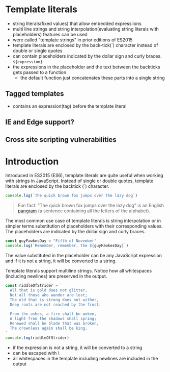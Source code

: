 # Template literals
- string literals(fixed values) that allow embedded expressiions
- multi line strings and string interpolation(evaluating string literals with placeholders) features can be used
- were called "template strings" in prior editions of ES2015
- template literals are enclosed by the back-tick(\`) character instead of double or single quotes
- can contain placeholders indicated by the dollar sign and curly braces. ```${expression}```
- the expressions in the placeholder and the text between the backticks gets passed to a function
  - the default function just concatenates these parts into a single string

## Tagged templates
- contains an expression(tag) before the template literal

## IE and Edge support?

## Cross site scripting vulnerabilities


# Introduction
Introduced in ES2015 (ES6), template literals are quite useful when working with strings in JavaScript. Instead of single or double quotes, template literals are enclosed by the backtick (\`) character.

```javascript
console.log(`The quick brown fox jumps over the lazy dog`)
```

> Fun fact: "The quick brown fox jumps over the lazy dog" is an English [pangram](https://en.wikipedia.org/wiki/Pangram) (a sentence containing all the letters of the alphabet).

The most common use case of template literals is string interpolation or in simpler terms substitution of placeholders with their corresponding values. The placeholders are indicated by the dollar sign and curly braces.

```javascript
const guyFawkesDay = "Fifth of November"
console.log(`Remember, remember, the ${guyFawkesDay}`)
``` 

The value substituted in the placeholder can be any JavaScript expression and if it is not a string, it will be converted to a string.

Template literals support multiline strings. Notice how all whitespaces (including newlines) are preserved in the output.

```javascript
const riddleOfStrider = `
  All that is gold does not glitter,
  Not all those who wander are lost;
  The old that is strong does not wither,
  Deep roots are not reached by the frost.
  
  From the ashes, a fire shall be woken,
  A light from the shadows shall spring;
  Renewed shall be blade that was broken,
  The crownless again shall be king.
`
console.log(riddleOfStrider)
``` 



- if the expression is not a string, it will be converted to a string
- can be escaped with \
- all whitespaces in the template including newlines are included in the output
